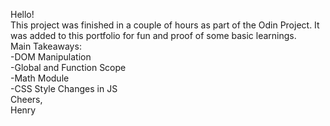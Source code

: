 Hello!  
This project was finished in a couple of hours as part of the Odin Project. It was added to this portfolio for fun and proof of some basic learnings.  
Main Takeaways:	   
-DOM Manipulation	   
-Global and Function Scope    
-Math Module   
-CSS Style Changes in JS  
Cheers,  
Henry  

